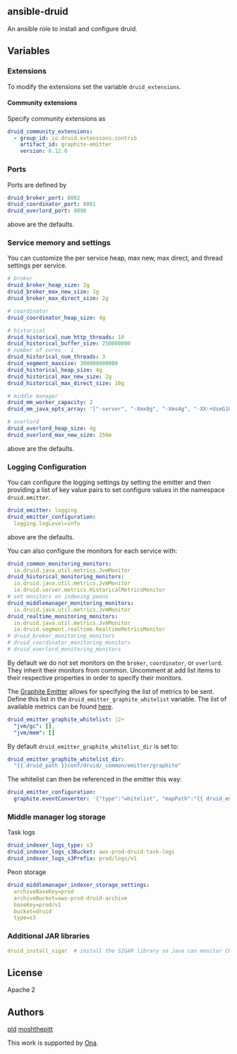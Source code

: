 ## ansible-druid

An ansible role to install and configure druid.

## Variables

### Extensions

To modify the extensions set the variable `druid_extensions`.

#### Community extensions

Specify community extensions as

```yml
druid_community_extensions:
  - group_id: io.druid.extensions.contrib
    artifact_id: graphite-emitter
    version: 0.12.0
```

### Ports

Ports are defined by

```yml
druid_broker_port: 8082
druid_coordinator_port: 8081
druid_overlord_port: 8090
```

above are the defaults.

### Service memory and settings

You can customize the per service heap, max new, max direct, and thread settings per service.

```yml
# broker
druid_broker_heap_size: 2g
druid_broker_max_new_size: 1g
druid_broker_max_direct_size: 2g

# coordinator
druid_coordinator_heap_size: 4g

# historical
druid_historical_num_http_threads: 10
druid_historical_buffer_size: 250000000
# number of cores - 1
druid_historical_num_threads: 3
druid_segment_maxsize: 300000000000
druid_historical_heap_size: 4g
druid_historical_max_new_size: 2g
druid_historical_max_direct_size: 10g

# middle manager
druid_mm_worker_capacity: 2
druid_mm_java_opts_array: '["-server", "-Xmx8g", "-Xms4g", "-XX:+UseG1GC", "-XX:G1HeapRegionSize=16m", "-XX:MaxDirectMemorySize=10240g", "-XX:MaxGCPauseMillis=100", "-XX:+PrintGCDetails", "-XX:+PrintGCTimeStamps", "-XX:+PrintReferenceGC", "-XX:+PrintAdaptiveSizePolicy", "-XX:+ExitOnOutOfMemoryError", "-Duser.timezone=UTC", "-Dfile.encoding=UTF-8"]'

# overlord
druid_overlord_heap_size: 4g
druid_overlord_max_new_size: 256m
```

above are the defaults.

### Logging Configuration

You can configure the logging settings by setting the emitter and then
providing a list of key value pairs to set configure values in the
namespace `druid.emitter`.

```yml
druid_emitter: logging
druid_emitter_configuration:
  logging.logLevel=info
```

above are the defaults.

You can also configure the monitors for each service with:

```yml
druid_common_monitoring_monitors:
  io.druid.java.util.metrics.JvmMonitor
druid_historical_monitoring_monitors:
  io.druid.java.util.metrics.JvmMonitor
  io.druid.server.metrics.HistoricalMetricsMonitor
# set monitors on indexing peons
druid_middlemanager_monitoring_monitors:
  io.druid.java.util.metrics.JvmMonitor
druid_realtime_monitoring_monitors:
  io.druid.java.util.metrics.JvmMonitor
  io.druid.segment.realtime.RealtimeMetricsMonitor
# druid_broker_monitoring_monitors
# druid_coordinator_monitoring_monitors
# druid_overlord_monitoring_monitors
```

By default we do not set monitors on the `broker`, `coordinator`, or `overlord`.
They inherit their monitors from common. Uncomment at add list items to their
respective properties in order to specify their monitors.

The [Graphite Emitter](http://druid.io/docs/latest/development/extensions-contrib/graphite.html) allows for specifying the list of metrics to be sent.
Define this list in the `druid_emitter_graphite_whitelist` variable. The list of
available metrics can be found [here](https://github.com/druid-io/druid/blob/master/extensions-contrib/graphite-emitter/src/main/resources/defaultWhiteListMap.json).

```yml
druid_emitter_graphite_whitelist: |2+
  "jvm/gc": [],
  "jvm/mem": []
```

By default `druid_emitter_graphite_whitelist_dir` is set to:

```yml
druid_emitter_graphite_whitelist_dir:
  "{{ druid_path }}conf/druid/_common/emitter/graphite"
```

The whitelist can then be referenced in the emitter this way:

```yml
druid_emitter_configuration:
  graphite.eventConverter: '{"type":"whitelist", "mapPath":"{{ druid_emitter_graphite_whitelist_dir }}/whitelist.json"}'
```

### Middle manager log storage

Task logs

```yml
druid_indexer_logs_type: s3
druid_indexer_logs_s3Bucket: aws-prod-druid-task-logs
druid_indexer_logs_s3Prefix: prod/logs/v1
```

Peon storage

```yml
druid_middlemanager_indexer_storage_settings:
  archiveBaseKey=prod
  archiveBucket=aws-prod-druid-archive
  baseKey=prod/v1
  bucket=druid
  type=s3
```

### Additional JAR libraries

```yml
druid_install_sigar  # install the SIGAR library so Java can monitor CPU metrics
```

## License

Apache 2

## Authors

[pld](https://github.com/pld)
[moshthepitt](https://github.com/moshthepitt)

This work is supported by [Ona](https://ona.io).
